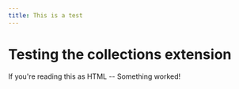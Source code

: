 ```yaml
---
title: This is a test
---
```


# Testing the collections extension

If you're reading this as HTML -- Something worked!
